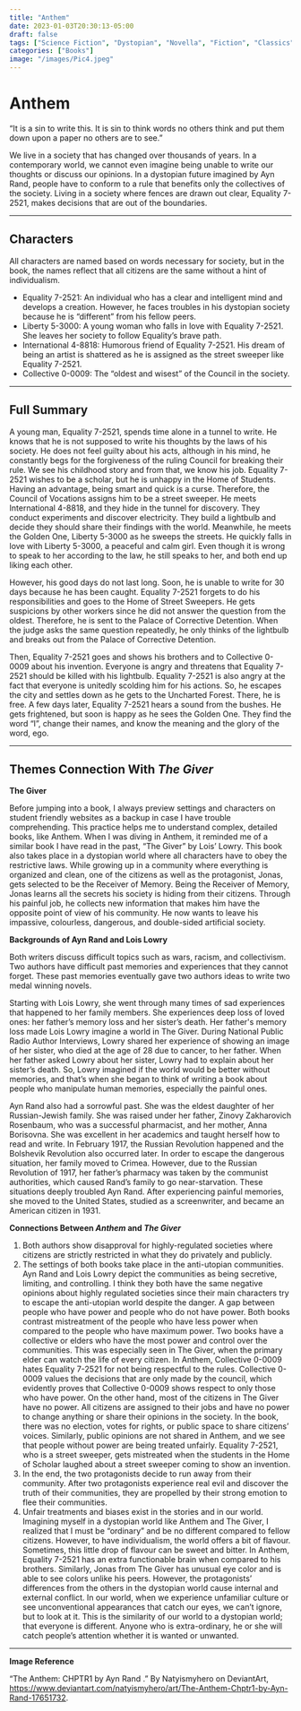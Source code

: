 ```yaml
---
title: "Anthem"
date: 2023-01-03T20:30:13-05:00
draft: false
tags: ["Science Fiction", "Dystopian", "Novella", "Fiction", "Classics"]
categories: ["Books"]
image: "/images/Pic4.jpeg"
---
```


# Anthem

“It is a sin to write this. It is sin to think words no others think and
put them down upon a paper no others are to see.”

We live in a society that has changed over thousands of years. In a contemporary world, we cannot even imagine being unable to write our thoughts or discuss our opinions. In a dystopian future imagined by Ayn Rand, people have to conform to a rule that benefits only the collectives of the society. Living in a society where fences are drawn out clear, Equality 7-2521, makes decisions that are out of the boundaries.

---

## Characters

All characters are named based on words necessary for society, but in the book, the names reflect that all citizens are the same without a hint of individualism.

- Equality 7-2521: An individual who has a clear and intelligent mind and develops a creation. However, he faces troubles in his dystopian society because he is “different” from his fellow peers.
- Liberty 5-3000: A young woman who falls in love with Equality 7-2521. She leaves her society to follow Equality’s brave path.
- International 4-8818: Humorous friend of Equality 7-2521. His dream of being an artist is shattered as he is assigned as the street sweeper like Equality 7-2521.
- Collective 0-0009: The “oldest and wisest” of the Council in the society.

---

## Full Summary

A young man, Equality 7-2521, spends time alone in a tunnel to write. He knows that he is not supposed to write his thoughts by the laws of his society. He does not feel guilty about his acts, although in his mind, he constantly begs for the forgiveness of the ruling Council for breaking their rule. We see his childhood story and from that, we know his job. Equality 7-2521 wishes to be a scholar, but he is unhappy in the Home of Students. Having an advantage, being smart and quick is a curse. Therefore, the Council of Vocations assigns him to be a street sweeper. He meets International 4-8818, and they hide in the tunnel for discovery. They conduct experiments and discover electricity. They build a lightbulb and decide they should share their findings with the world. Meanwhile, he meets the Golden One, Liberty 5-3000 as he sweeps the streets. He quickly falls in love with Liberty 5-3000, a peaceful and calm girl. Even though it is wrong to speak to her according to the law, he still speaks to her, and both end up liking each other.

However, his good days do not last long. Soon, he is unable to write for 30 days because he has been caught. Equality 7-2521 forgets to do his responsibilities and goes to the Home of Street Sweepers. He gets suspicions by other workers since he did not answer the question from the oldest. Therefore, he is sent to the Palace of Corrective Detention. When the judge asks the same question repeatedly, he only thinks of the lightbulb and breaks out from the Palace of Corrective Detention.

Then, Equality 7-2521 goes and shows his brothers and to Collective 0-0009 about his invention. Everyone is angry and threatens that Equality 7-2521 should be killed with his lightbulb. Equality 7-2521 is also angry at the fact that everyone is unitedly scolding him for his actions. So, he escapes the city and settles down as he gets to the Uncharted Forest. There, he is free. A few days later, Equality 7-2521 hears a sound from the bushes. He gets frightened, but soon is happy as he sees the Golden One. They find the word “I”, change their names, and know the meaning and the glory of the word, ego.

---

## Themes Connection With _The Giver_

**The Giver**

Before jumping into a book, I always preview settings and characters on student friendly websites as a backup in case I have trouble comprehending. This practice helps me to understand complex, detailed books, like Anthem. When I was diving in Anthem, it reminded me of a similar book I have read in the past, “The Giver” by Lois’ Lowry. This book also takes place in a dystopian world where all characters have to obey the restrictive laws. While growing up in a community where everything is organized and clean, one of the citizens as well as the protagonist, Jonas, gets selected to be the Receiver of Memory. Being the Receiver of Memory, Jonas learns all the secrets his society is hiding from their citizens. Through his painful job, he collects new information that makes him have the opposite point of view of his community. He now wants to leave his impassive, colourless, dangerous, and double-sided artificial society.

**Backgrounds of Ayn Rand and Lois Lowry**

Both writers discuss difficult topics such as wars, racism, and collectivism. Two authors have difficult past memories and experiences that they cannot forget. These past memories eventually gave two authors ideas to write two medal winning novels.

Starting with Lois Lowry, she went through many times of sad experiences that happened to her family members. She experiences deep loss of loved ones: her father’s memory loss and her sister’s death. Her father's memory loss made Lois Lowry imagine a world in The Giver. During National Public Radio Author Interviews, Lowry shared her experience of showing an image of her sister, who died at the age of 28 due to cancer, to her father. When her father asked Lowry about her sister, Lowry had to explain about her sister’s death. So, Lowry imagined if the world would be better without memories, and that’s when she began to think of writing a book about people who manipulate human memories, especially the painful ones.

Ayn Rand also had a sorrowful past. She was the eldest daughter of her Russian-Jewish family. She was raised under her father, Zinovy Zakharovich Rosenbaum, who was a successful pharmacist, and her mother, Anna Borisovna. She was excellent in her academics and taught herself how to read and write. In February 1917, the Russian Revolution happened and the Bolshevik Revolution also occurred later. In order to escape the dangerous situation, her family moved to Crimea. However, due to the Russian Revolution of 1917, her father’s pharmacy was taken by the communist authorities, which caused Rand’s family to go near-starvation. These situations deeply troubled Ayn Rand. After experiencing painful memories, she moved to the United States, studied as a screenwriter, and became an American citizen in 1931.

**Connections Between _Anthem_ and _The Giver_**

1. Both authors show disapproval for highly-regulated societies where citizens are strictly restricted in what they do privately and publicly.
2. The settings of both books take place in the anti-utopian communities. Ayn Rand and Lois Lowry depict the communities as being secretive, limiting, and controlling. I think they both have the same negative opinions about highly regulated societies since their main characters try to escape the anti-utopian world despite the danger.
   A gap between people who have power and people who do not have power. Both books contrast mistreatment of the people who have less power when compared to the people who have maximum power. Two books have a collective or elders who have the most power and control over the communities. This was especially seen in The Giver, when the primary elder can watch the life of every citizen. In Anthem, Collective 0-0009 hates Equality 7-2521 for not being respectful to the rules. Collective 0-0009 values the decisions that are only made by the council, which evidently proves that Collective 0-0009 shows respect to only those who have power. On the other hand, most of the citizens in The Giver have no power. All citizens are assigned to their jobs and have no power to change anything or share their opinions in the society. In the book, there was no election, votes for rights, or public space to share citizens’ voices. Similarly, public opinions are not shared in Anthem, and we see that people without power are being treated unfairly. Equality 7-2521, who is a street sweeper, gets mistreated when the students in the Home of Scholar laughed about a street sweeper coming to show an invention.
3. In the end, the two protagonists decide to run away from their community. After two protagonists experience real evil and discover the truth of their communities, they are propelled by their strong emotion to flee their communities.
4. Unfair treatments and biases exist in the stories and in our world. Imagining myself in a dystopian world like Anthem and The Giver, I realized that I must be “ordinary” and be no different compared to fellow citizens. However, to have individualism, the world offers a bit of flavour. Sometimes, this little drop of flavour can be sweet and bitter. In Anthem, Equality 7-2521 has an extra functionable brain when compared to his brothers.
   Similarly, Jonas from The Giver has unusual eye color and is able to see colors unlike his peers. However, the protagonists’ differences from the others in the dystopian world cause internal and external conflict.
   In our world, when we experience unfamiliar culture or see unconventional appearances that catch our eyes, we can’t ignore, but to look at it. This is the similarity of our world to a dystopian world; that everyone is different. Anyone who is extra-ordinary, he or she will catch people’s attention whether it is wanted or unwanted.

---

**Image Reference**

“The Anthem: CHPTR1 by Ayn Rand .” By Natyismyhero on DeviantArt, https://www.deviantart.com/natyismyhero/art/The-Anthem-Chptr1-by-Ayn-Rand-17651732.
